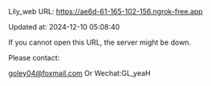 Lily_web URL: https://ae6d-61-165-102-156.ngrok-free.app

Updated at: 2024-12-10 05:08:40

If you cannot open this URL, the server might be down.

Please contact: 

goley04@foxmail.com Or Wechat:GL_yeaH